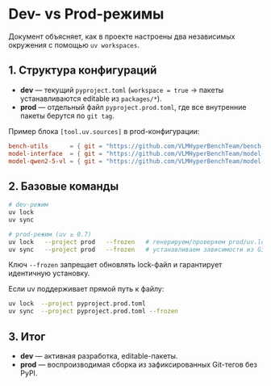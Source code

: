 # Dev- vs Prod-режимы

Документ объясняет, как в проекте настроены два независимых окружения с помощью `uv workspaces`.

## 1. Структура конфигураций

- **dev** — текущий `pyproject.toml` (`workspace = true` → пакеты устанавливаются editable из `packages/*`).
- **prod** — отдельный файл `pyproject.prod.toml`, где все внутренние пакеты берутся по `git tag`.

Пример блока `[tool.uv.sources]` в prod-конфигурации:

```toml
bench-utils      = { git = "https://github.com/VLMHyperBenchTeam/bench-utils.git",      tag = "v0.1.2", subdirectory = "." }
model-interface  = { git = "https://github.com/VLMHyperBenchTeam/model-interface.git",  tag = "v0.1.2", subdirectory = "." }
model-qwen2-5-vl = { git = "https://github.com/VLMHyperBenchTeam/model-qwen2-5-vl.git", tag = "v0.1.2", subdirectory = "." }
```

## 2. Базовые команды

```bash
# dev-режим
uv lock
uv sync

# prod-режим (uv ≥ 0.7)
uv lock   --project prod   --frozen   # генерируем/проверяем prod/uv.lock
uv sync   --project prod   --frozen   # устанавливаем зависимости из Git-тегов
```

Ключ `--frozen` запрещает обновлять lock-файл и гарантирует идентичную установку.

Если uv поддерживает прямой путь к файлу:

```bash
uv lock  --project pyproject.prod.toml
uv sync  --project pyproject.prod.toml --frozen
```

## 3. Итог

- **dev** — активная разработка, editable-пакеты.
- **prod** — воспроизводимая сборка из зафиксированных Git-тегов без PyPI.
